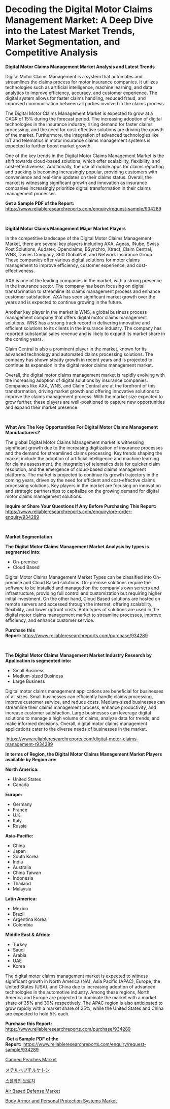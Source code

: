 <p><h1>Decoding the Digital Motor Claims Management Market: A Deep Dive into the Latest Market Trends, Market Segmentation, and Competitive Analysis</h1></p><p><strong>Digital Motor Claims Management Market Analysis and Latest Trends</strong></p>
<p><p>Digital Motor Claims Management is a system that automates and streamlines the claims process for motor insurance companies. It utilizes technologies such as artificial intelligence, machine learning, and data analytics to improve efficiency, accuracy, and customer experience. The digital system allows for faster claims handling, reduced fraud, and improved communication between all parties involved in the claims process.</p><p>The Digital Motor Claims Management Market is expected to grow at a CAGR of 15% during the forecast period. The increasing adoption of digital technologies in the insurance industry, rising demand for faster claims processing, and the need for cost-effective solutions are driving the growth of the market. Furthermore, the integration of advanced technologies like IoT and telematics in motor insurance claims management systems is expected to further boost market growth.</p><p>One of the key trends in the Digital Motor Claims Management Market is the shift towards cloud-based solutions, which offer scalability, flexibility, and cost-effectiveness. Additionally, the use of mobile apps for claims reporting and tracking is becoming increasingly popular, providing customers with convenience and real-time updates on their claims status. Overall, the market is witnessing significant growth and innovation as insurance companies increasingly prioritize digital transformation in their claims management processes.</p></p>
<p><strong>Get a Sample PDF of the Report:&nbsp;</strong> <a href="https://www.reliableresearchreports.com/enquiry/request-sample/934289">https://www.reliableresearchreports.com/enquiry/request-sample/934289</a></p>
<p>&nbsp;</p>
<p><strong>Digital Motor Claims Management Major Market Players</strong></p>
<p><p>In the competitive landscape of the Digital Motor Claims Management Market, there are several key players including AXA, Ageas, INube, Swiss Post Solutions, Audatex, Openclaims, BSynchro, Xtract, Claim Central, WNS, Davies Company, 360 GlobalNet, and Network Insurance Group. These companies offer various digital solutions for motor claims management to improve efficiency, customer experience, and cost-effectiveness.</p><p>AXA is one of the leading companies in the market, with a strong presence in the insurance sector. The company has been focusing on digital transformation to streamline its claims management process and enhance customer satisfaction. AXA has seen significant market growth over the years and is expected to continue growing in the future.</p><p>Another key player in the market is WNS, a global business process management company that offers digital motor claims management solutions. WNS has a strong track record in delivering innovative and efficient solutions to its clients in the insurance industry. The company has reported substantial sales revenue and is likely to expand its market share in the coming years.</p><p>Claim Central is also a prominent player in the market, known for its advanced technology and automated claims processing solutions. The company has shown steady growth in recent years and is projected to continue its expansion in the digital motor claims management market.</p><p>Overall, the digital motor claims management market is rapidly evolving with the increasing adoption of digital solutions by insurance companies. Companies like AXA, WNS, and Claim Central are at the forefront of this transformation, driving market growth and offering innovative solutions to improve the claims management process. With the market size expected to grow further, these players are well-positioned to capture new opportunities and expand their market presence.</p></p>
<p>&nbsp;</p>
<p><strong>What Are The Key Opportunities For Digital Motor Claims Management Manufacturers?</strong></p>
<p><p>The global Digital Motor Claims Management market is witnessing significant growth due to the increasing digitization of insurance processes and the demand for streamlined claims processing. Key trends shaping the market include the adoption of artificial intelligence and machine learning for claims assessment, the integration of telematics data for quicker claim resolution, and the emergence of cloud-based claims management platforms. The market is projected to continue its growth trajectory in the coming years, driven by the need for efficient and cost-effective claims processing solutions. Key players in the market are focusing on innovation and strategic partnerships to capitalize on the growing demand for digital motor claims management solutions.</p></p>
<p><strong>Inquire or Share Your Questions If Any Before Purchasing This Report:</strong> <a href="https://www.reliableresearchreports.com/enquiry/pre-order-enquiry/934289">https://www.reliableresearchreports.com/enquiry/pre-order-enquiry/934289</a></p>
<p>&nbsp;</p>
<p><strong>Market Segmentation</strong></p>
<p><strong>The Digital Motor Claims Management Market Analysis by types is segmented into:</strong></p>
<p><ul><li>On-premise</li><li>Cloud Based</li></ul></p>
<p><p>Digital Motor Claims Management Market Types can be classified into On-premise and Cloud Based solutions. On-premise solutions require the software to be installed and managed on the company's own servers and infrastructure, providing full control and customization but requiring higher initial investment. On the other hand, Cloud Based solutions are hosted on remote servers and accessed through the internet, offering scalability, flexibility, and lower upfront costs. Both types of solutions are used in the digital motor claims management market to streamline processes, improve efficiency, and enhance customer service.</p></p>
<p><strong>Purchase this Report:&nbsp;</strong><a href="https://www.reliableresearchreports.com/purchase/934289">https://www.reliableresearchreports.com/purchase/934289</a></p>
<p>&nbsp;</p>
<p><strong>The Digital Motor Claims Management Market Industry Research by Application is segmented into:</strong></p>
<p><ul><li>Small Business</li><li>Medium-sized Business</li><li>Large Business</li></ul></p>
<p><p>Digital motor claims management applications are beneficial for businesses of all sizes. Small businesses can efficiently handle claims processing, improve customer service, and reduce costs. Medium-sized businesses can streamline their claims management process, enhance productivity, and increase customer satisfaction. Large businesses can leverage digital solutions to manage a high volume of claims, analyze data for trends, and make informed decisions. Overall, digital motor claims management applications cater to the diverse needs of businesses in the market.</p></p>
<p><a href="https://www.reliableresearchreports.com/digital-motor-claims-management-r934289">&nbsp;https://www.reliableresearchreports.com/digital-motor-claims-management-r934289</a></p>
<p><strong>In terms of Region, the Digital Motor Claims Management Market Players available by Region are:</strong></p>
<p>
    <p> <strong> North America: </strong>
        <ul>
            <li>United States</li>
            <li>Canada</li>
        </ul>
        </p> 
    <p> <strong> Europe: </strong>
        <ul>
            <li>Germany</li>
            <li>France</li>
            <li>U.K.</li>
            <li>Italy</li>
            <li>Russia</li>
        </ul>
        </p> 
    <p> <strong> Asia-Pacific: </strong>
        <ul>
            <li>China</li>
            <li>Japan</li>
            <li>South Korea</li>
            <li>India</li>
            <li>Australia</li>
            <li>China Taiwan</li>
            <li>Indonesia</li>
            <li>Thailand</li>
            <li>Malaysia</li>
        </ul>
        </p> 
    <p> <strong> Latin America: </strong>
        <ul>
            <li>Mexico</li>
            <li>Brazil</li>
            <li>Argentina Korea</li>
            <li>Colombia</li>
        </ul>
        </p> 
    <p> <strong> Middle East & Africa: </strong>
        <ul>
            <li>Turkey</li>
            <li>Saudi</li>
            <li>Arabia</li>
            <li>UAE</li>
            <li>Korea</li>
        </ul>
    </p>
    </p>
<p><p>The digital motor claims management market is expected to witness significant growth in North America (NA), Asia Pacific (APAC), Europe, the United States (USA), and China due to increasing adoption of advanced technologies in the automotive industry. Among these regions, North America and Europe are projected to dominate the market with a market share of 35% and 30% respectively. The APAC region is also anticipated to grow rapidly with a market share of 25%, while the United States and China are expected to hold 5% each.</p></p>
<p><strong>Purchase this Report: </strong><a href="https://www.reliableresearchreports.com/purchase/934289">https://www.reliableresearchreports.com/purchase/934289</a></p>
<p>&nbsp;<strong>Get a Sample PDF of the Report:&nbsp;&nbsp;</strong><a href="https://www.reliableresearchreports.com/enquiry/request-sample/934289">https://www.reliableresearchreports.com/enquiry/request-sample/934289</a></p>
<p><strong></strong></p>
<p><p><a href="https://www.linkedin.com/pulse/canned-peaches-market-report-reveals-latest-trends-growth-rosec">Canned Peaches Market</a></p><p><a href="https://github.com/oqoeusbvpadwjs08/Market-Research-Report-List-2/blob/main/326429356248.md">メチルヘプチルケトン</a></p><p><a href="https://github.com/sougarounis/Market-Research-Report-List-3/blob/main/288103854345.md">스플라인 브로치</a></p><p><a href="https://github.com/LibbySpencer2018/Market-Research-Report-List-1/blob/main/air-based-defense-market.md">Air Based Defense Market</a></p><p><a href="https://github.com/ashman753/Market-Research-Report-List-1/blob/main/body-armor-and-personal-protection-systems-market.md">Body Armor and Personal Protection Systems Market</a></p></p>